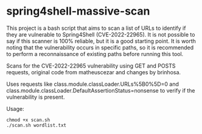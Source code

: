 # spring4shell-massive-scan

This project is a bash script that aims to scan a list of URLs to identify if they are vulnerable to Spring4Shell (CVE-2022-22965). It is not possible to say if this scanner is 100% reliable, but it is a good starting point. It is worth noting that the vulnerability occurs in specific paths, so it is recommended to perform a reconnaissance of existing paths before running this tool.

Scans for the CVE-2022-22965 vulnerability using GET and POSTS requests, original code from matheuscezar and changes by brinhosa. 

Uses requests like class.module.classLoader.URLs%5B0%5D=0 and class.module.classLoader.DefaultAssertionStatus=nonsense to verify if the vulnerability is present.

Usage:

```
chmod +x scan.sh
./scan.sh wordlist.txt
```

